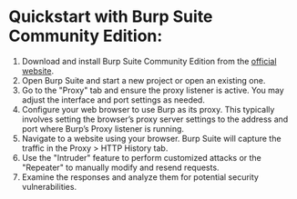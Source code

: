 # Quickstart with Burp Suite Community Edition:
1. Download and install Burp Suite Community Edition from the [official website](https://portswigger.net/burp/communitydownload).
1. Open Burp Suite and start a new project or open an existing one.
1. Go to the "Proxy" tab and ensure the proxy listener is active. You may adjust the interface and port settings as needed.
1. Configure your web browser to use Burp as its proxy. This typically involves setting the browser’s proxy server settings to the address and port where Burp’s Proxy listener is running.
1. Navigate to a website using your browser. Burp Suite will capture the traffic in the Proxy > HTTP History tab.
1. Use the "Intruder" feature to perform customized attacks or the "Repeater" to manually modify and resend requests.
1. Examine the responses and analyze them for potential security vulnerabilities.